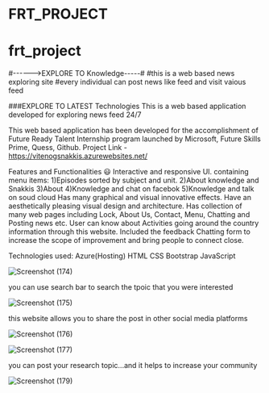 # FRT_PROJECT
# frt_project
#------>EXPLORE TO Knowledge-----#
#this is a web based news exploring site
#every individual can post news like feed and visit vaious feed

###EXPLORE TO LATEST Technologies
This is a web based application developed for exploring news feed 24/7

This web based  application has been developed for the accomplishment of Future Ready Talent Internship program launched by Microsoft, Future Skills Prime, Quess, Github.
Project Link - https://vitenogsnakkis.azurewebsites.net/

Features and Functionalities 😃
Interactive and responsive UI.
containing menu items:
      1)Episodes sorted by subject and unit.
      2)About knowledge and Snakkis
      3)About
      4)Knowledge and chat on facebok
      5)Knowledge and talk on  soud cloud
Has many graphical and visual innovative effects.
Have an aesthetically pleasing visual design and architecture.
Has collection of many web pages including Lock, About Us, Contact, Menu, Chatting and Posting news etc.
User can know about Activities going around the country information through this website.
Included the feedback Chatting form to increase the scope of improvement and bring people to connect close.


Technologies used:
Azure(Hosting)
HTML
CSS
Bootstrap
JavaScript

![Screenshot (174)](https://user-images.githubusercontent.com/112794668/197939226-82443388-e8ba-4ae0-9962-f0f1350a00f0.png)



you can use search bar to search the tpoic that you were interested

![Screenshot (175)](https://user-images.githubusercontent.com/112794668/197939236-1cbfd8e4-e01e-43cc-8b04-fc312bdf7641.png)


this website allows you to share the post in other social media platforms

![Screenshot (176)](https://user-images.githubusercontent.com/112794668/197939256-5e092558-06bb-44e1-b33a-08f8cb5a10cc.png)




![Screenshot (177)](https://user-images.githubusercontent.com/112794668/197939278-c34b17a1-c676-4a8d-a500-28d9d0f5c81e.png)


you can post your research topic...and it helps to increase your community

![Screenshot (179)](https://user-images.githubusercontent.com/112794668/198017173-5c306279-8959-4d40-a966-0982381124f2.png)









